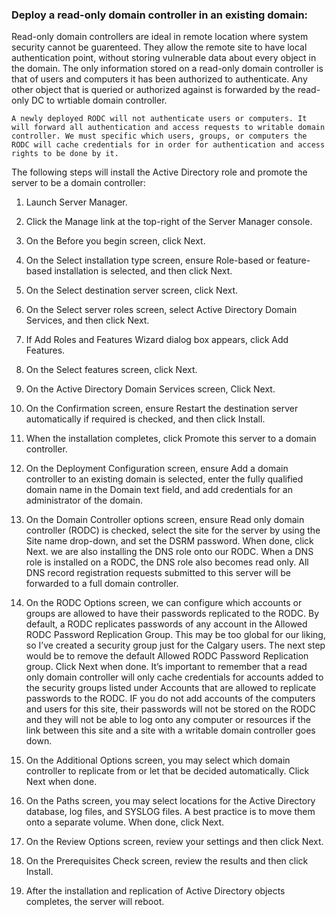 ### Deploy a read-only domain controller in an existing domain:

Read-only domain controllers are ideal in remote location where system security cannot be guarenteed. They allow the remote site to have local authentication point, without storing vulnerable data about every object in the domain. The only information stored on a read-only domain controller is that of users and computers it has been authorized to authenticate. Any other object that is queried or authorized against is forwarded by the read-only DC to wrtiable domain controller.

	A newly deployed RODC will not authenticate users or computers. It will forward all authentication and access requests to writable domain controller. We must specific which users, groups, or computers the RODC will cache credentials for in order for authentication and access rights to be done by it.


The following steps will install the Active Directory role and promote the server to be a domain controller:

1. Launch Server Manager.
2. Click the Manage link at the top-right of the Server Manager console.
3. On the Before you begin screen, click Next.
4. On the Select installation type screen, ensure Role-based or feature-based installation is selected, and then click Next.
5. On the Select destination server screen, click Next.
6. On the Select server roles screen, select Active Directory Domain Services, and then click Next.
7. If Add Roles and Features Wizard dialog box appears, click Add Features.
8. On the Select features screen, click Next.
9. On the Active Directory Domain Services screen, Click Next.
10. On the Confirmation screen, ensure Restart the destination server automatically if required is checked, and then click Install.
11. When the installation completes, click Promote this server to a domain controller.
12. On the Deployment Configuration screen, ensure Add a domain controller to an existing domain is selected, enter the fully qualified domain name in the Domain text field, and add credentials for an administrator of the domain.
13. On the Domain Controller options screen, ensure Read only domain controller (RODC) is checked, select the site for the server by using the Site name drop-down, and set the DSRM password. When done, click Next.
		we are also installing the DNS role onto our RODC. When a DNS role is installed on a RODC, the DNS role also becomes read only. All DNS record registration requests submitted to this server will be forwarded to a full domain controller.

14. On the RODC Options screen, we can configure which accounts or groups are allowed to have their passwords replicated to the RODC. By default, a RODC replicates passwords of any account in the Allowed RODC Password Replication Group. This may be too global for our liking, so I’ve created a security group just for the Calgary users. The next step would be to remove the default Allowed RODC Password Replication group. Click Next when done.
		It’s important to remember that a read only domain controller will only cache credentials for accounts added to the security groups listed under Accounts that are allowed to replicate passwords to the RODC. IF you do not add accounts of the computers and users for this site, their passwords will not be stored on the RODC and they will not be able to log onto any computer or resources if the link between this site and a site with a writable domain controller goes down.

15. On the Additional Options screen, you may select which domain controller to replicate from or let that be decided automatically. Click Next when done.
16. On the Paths screen, you may select locations for the Active Directory database, log files, and SYSLOG files. A best practice is to move them onto a separate volume. When done, click Next.
17. On the Review Options screen, review your settings and then click Next.
18. On the Prerequisites Check screen, review the results and then click Install.
19. After the installation and replication of Active Directory objects completes, the server will reboot.
